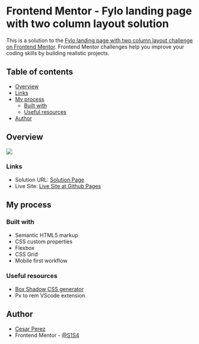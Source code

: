 # Frontend Mentor - Fylo landing page with two column layout solution

This is a solution to the [Fylo landing page with two column layout challenge on Frontend Mentor](https://www.frontendmentor.io/challenges/fylo-landing-page-with-two-column-layout-5ca5ef041e82137ec91a50f5). Frontend Mentor challenges help you improve your coding skills by building realistic projects. 

## Table of contents

- [Overview](#overview)
- [Links](#links)
- [My process](#my-process)
  - [Built with](#built-with)
  - [Useful resources](#useful-resources)
- [Author](#author)

## Overview

![](./design/desktop-design.jpg)

### Links

- Solution URL: [Solution Page]()
- Live Site: [Live Site at Github Pages](https://s1s4.github.io/fylo-landing-page/)

## My process

### Built with

- Semantic HTML5 markup
- CSS custom properties
- Flexbox
- CSS Grid
- Mobile first workflow

### Useful resources

- [Box Shadow CSS generator](https://html-css-js.com/css/generator/box-shadow/)
-	Px to rem VScode extension

## Author

- [Cesar Perez](https://github.com/S1S4)
- Frontend Mentor - [@S1S4](https://www.frontendmentor.io/profile/S1S4)
